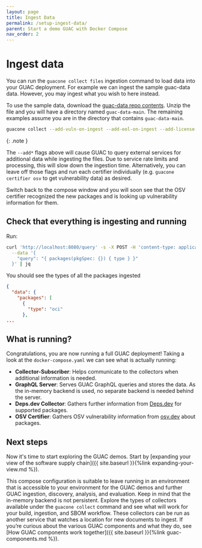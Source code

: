 ```yaml
---
layout: page
title: Ingest Data
permalink: /setup-ingest-data/
parent: Start a demo GUAC with Docker Compose
nav_order: 2
---
```


# Ingest data

You can run the `guacone collect files` ingestion command to load data into your
GUAC deployment. For example we can ingest the sample guac-data data. However,
you may ingest what you wish to here instead.

To use the sample data, download the
[guac-data repo contents](https://github.com/guacsec/guac-data/archive/refs/heads/main.zip).
Unzip the file and you will have a directory named `guac-data-main`. The
remaining examples assume you are in the directory that contains
`guac-data-main`.

```bash
guacone collect --add-vuln-on-ingest --add-eol-on-ingest --add-license-on-ingest files guac-data-main/docs
```

{: .note }

The `--add*` flags above will cause GUAC to query external services for
additional data while ingesting the files. Due to service rate limits and
processing, this will slow down the ingestion time. Alternatively, you can leave
off those flags and run each certifier individually (e.g.
`guacone certifier osv` to get vulnerability data) as desired.

Switch back to the compose window and you will soon see that the OSV certifier
recognized the new packages and is looking up vulnerability information for
them.

## Check that everything is ingesting and running

Run:

```bash
curl 'http://localhost:8080/query' -s -X POST -H 'content-type: application/json' \
  --data '{
    "query": "{ packages(pkgSpec: {}) { type } }"
  }' | jq
```

You should see the types of all the packages ingested

```json
{
  "data": {
    "packages": [
      {
        "type": "oci"
      },
...
```

## What is running?

Congratulations, you are now running a full GUAC deployment! Taking a look at
the `docker-compose.yaml` we can see what is actually running:

- **Collector-Subscriber**: Helps communicate to the collectors when additional
  information is needed.
- **GraphQL Server**: Serves GUAC GraphQL queries and stores the data. As the
  in-memory backend is used, no separate backend is needed behind the server.
- **Deps.dev Collector**: Gathers further information from
  [Deps.dev](https://deps.dev/) for supported packages.
- **OSV Certifier**: Gathers OSV vulnerability information from
  [osv.dev](https://osv.dev/) about packages.

## Next steps

Now it's time to start exploring the GUAC demos. Start by [expanding your view
of the software supply chain]({{
site.baseurl }}{%link expanding-your-view.md %}).

This compose configuration is suitable to leave running in an environment that
is accessible to your environment for the GUAC demos and further GUAC ingestion,
discovery, analysis, and evaluation. Keep in mind that the in-memory backend is
not persistent. Explore the types of collectors available under the
`guacone collect` command and see what will work for your build, ingestion, and
SBOM workflow. These collectors can be run as another service that watches a
location for new documents to ingest. If you’re curious about the various GUAC
components and what they do, see [How GUAC components work together]({{
site.baseurl }}{%link guac-components.md %}).
